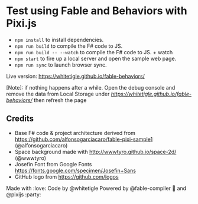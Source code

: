 # Test using Fable and Behaviors with Pixi.js

- `npm install` to install dependencies.
- `npm run build` to compile the F# code to JS.
- `npm run build -- --watch` to compile the F# code to JS. + watch
- `npm start` to fire up a local server and open the sample web page.
- `npm run sync` to launch browser sync.

Live version: https://whitetigle.github.io/fable-behaviors/

[Note]: if nothing happens after a while. Open the debug console and remove the data from Local Storage under *https://whitetigle.github.io/fable-behaviors/* then refresh the page  

## Credits
- Base F# code & project architecture derived from https://github.com/alfonsogarciacaro/fable-pixi-sample1 (@alfonsogarciacaro)
- Space background made with http://wwwtyro.github.io/space-2d/ (@wwwtyro)
- Josefin Font from Google Fonts https://fonts.google.com/specimen/Josefin+Sans
- GitHub logo from https://github.com/logos

Made with :love: Code by @whitetigle 
Powered by @fable-compiler :rocket: and @pixijs :party:
